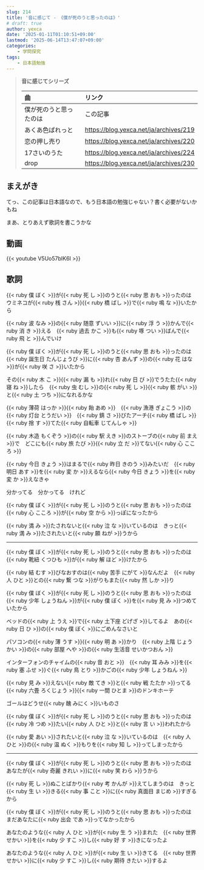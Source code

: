 ```yaml
---
slug: 214
title: '音に感じて - 《僕が死のうと思ったのは》'
# draft: true
author: yexca
date: '2025-01-11T01:10:51+09:00'
lastmod: '2025-06-14T13:47:07+09:00'
categories:
    - 学問探究
tags:
    - 日本語勉強
---
```


> **音に感じてシリーズ**
>
> | 曲 | リンク |
> |:-- | :-- |
> | 僕が死のうと思ったのは | この記事 |
> | あくあ色ぱれっと | <https://blog.yexca.net/ja/archives/219> |
> | 恋の押し売り | <https://blog.yexca.net/ja/archives/220>  |
> | 17さいのうた | <https://blog.yexca.net/ja/archives/224> |
> | drop | <https://blog.yexca.net/ja/archives/230> |

## まえがき

てっ、この記事は日本語なので、もう日本語の勉強じゃない？書く必要がないかもね

まあ、とりあえず歌詞を書こうかな

## 動画

{{< youtube V5Uo57bIK6I >}}

## 歌詞

{{< ruby 僕 ぼく >}}が{{< ruby 死 し >}}のうと{{< ruby 思 おも >}}ったのは　ウミネコが{{< ruby 桟 さん >}}{{< ruby 橋 ばし >}}で{{< ruby 鳴 な >}}いたから  

{{< ruby 波 なみ >}}の{{< ruby 随意 ずいい >}}に{{< ruby 浮 う >}}かんで{{< ruby 消 き >}}える　{{< ruby 過去 かこ >}}も{{< ruby 啄 つい >}}ばんで{{< ruby 飛 と >}}んでいけ  

{{< ruby 僕 ぼく >}}が{{< ruby 死 し >}}のうと{{< ruby 思 おも >}}ったのは　{{< ruby 誕生日 たんじょうび >}}に{{< ruby 杏 あんず >}}の{{< ruby 花 はな >}}が{{< ruby 咲 さ >}}いたから  

その{{< ruby 木 こ >}}{{< ruby 漏 も >}}れ{{< ruby 日 び >}}でうたた{{< ruby 寝 ね >}}したら　{{< ruby 虫 むし >}}の{{< ruby 死 し >}}{{< ruby 骸 がい >}}と{{< ruby 土 つち >}}になれるかな  

{{< ruby 薄荷 はっか >}}{{< ruby 飴 あめ >}}　{{< ruby 漁港 ぎょこう >}}の{{< ruby 灯台 とうだい >}}　{{< ruby 錆 さ >}}びたアーチ{{< ruby 橋 ばし >}}　{{< ruby 捨 す >}}てた{{< ruby 自転車 じてんしゃ >}}  

{{< ruby 木造 もくぞう >}}の{{< ruby 駅 えき >}}のストーブの{{< ruby 前 まえ >}}で　どこにも{{< ruby 旅 たび >}}{{< ruby 立 だ >}}てない{{< ruby 心 こころ >}}  

{{< ruby 今日 きょう >}}はまるで{{< ruby 昨日 きのう >}}みたいだ　{{< ruby 明日 あす >}}を{{< ruby 変 か >}}えるなら{{< ruby 今日 きょう >}}を{{< ruby 変 か >}}えなきゃ

分かってる　分かってる　けれど

{{< ruby 僕 ぼく >}}が{{< ruby 死 し >}}のうと{{< ruby 思 おも >}}ったのは　{{< ruby 心 こころ >}}が{{< ruby 空 から >}}っぽになったから

{{< ruby 満 み >}}たされないと{{< ruby 泣 な >}}いているのは　きっと{{< ruby 満 み >}}たされたいと{{< ruby 願 ねが >}}うから

---

{{< ruby 僕 ぼく >}}が{{< ruby 死 し >}}のうと{{< ruby 思 おも >}}ったのは　{{< ruby 靴紐 くつひも >}}が{{< ruby 解 ほど >}}けたから  

{{< ruby 結 むす >}}びなおすのは{{< ruby 苦手 にがて >}}なんだよ　{{< ruby 人 ひと >}}との{{< ruby 繋 つな >}}がりもまた{{< ruby 然 しか >}}り  

{{< ruby 僕 ぼく >}}が{{< ruby 死 し >}}のうと{{< ruby 思 おも >}}ったのは　{{< ruby 少年 しょうねん >}}が{{< ruby 僕 ぼく >}}を{{< ruby 見 み >}}つめていたから

ベッドの{{< ruby 上 うえ >}}で{{< ruby 土下座 どげざ >}}してるよ　あの{{< ruby 日 ひ >}}の{{< ruby 僕 ぼく >}}にごめんなさいと

パソコンの{{< ruby 薄 うす >}}{{< ruby 明 あ >}}かり　{{< ruby 上階 じょうかい >}}の{{< ruby 部屋 へや >}}の{{< ruby 生活音 せいかつおん >}}  

インターフォンのチャイムの{{< ruby 音 おと >}}　{{< ruby 耳 みみ >}}を{{< ruby 塞 ふせ >}}ぐ{{< ruby 鳥 とり >}}かごの{{< ruby 少年 しょうねん >}}  

{{< ruby 見 み >}}えない{{< ruby 敵 てき >}}と{{< ruby 戦 たたか >}}ってる　{{< ruby 六畳 ろくじょう >}}{{< ruby 一間 ひとま >}}のドンキホーテ  

ゴールはどうせ{{< ruby 醜 みにく >}}いものさ  

{{< ruby 僕 ぼく >}}が{{< ruby 死 し >}}のうと{{< ruby 思 おも >}}ったのは　{{< ruby 冷 つめ >}}たい{{< ruby 人 ひと >}}と{{< ruby 言 い >}}われたから

{{< ruby 愛 あい >}}されたいと{{< ruby 泣 な >}}いているのは　{{< ruby 人 ひと >}}の{{< ruby 温 ぬく >}}もりを{{< ruby 知 し >}}ってしまったから  

---

{{< ruby 僕 ぼく >}}が{{< ruby 死 し >}}のうと{{< ruby 思 おも >}}ったのは　あなたが{{< ruby 奇麗 きれい >}}に{{< ruby 笑 わら >}}うから

{{< ruby 死 し >}}ぬことばかり{{< ruby 考 かんが >}}えてしまうのは　きっと{{< ruby 生 い >}}きる{{< ruby 事 こと >}}に{{< ruby 真面目 まじめ >}}すぎるから

{{< ruby 僕 ぼく >}}が{{< ruby 死 し >}}のうと{{< ruby 思 おも >}}ったのは　まだあなたに{{< ruby 出会 であ >}}ってなかったから

あなたのような{{< ruby 人 ひと >}}が{{< ruby 生 う >}}まれた　{{< ruby 世界 せかい >}}を{{< ruby 少 すこ >}}し{{< ruby 好 す >}}きになったよ

あなたのような{{< ruby 人 ひと >}}が{{< ruby 生 い >}}きてる　{{< ruby 世界 せかい >}}に{{< ruby 少 すこ >}}し{{< ruby 期待 きたい >}}するよ
